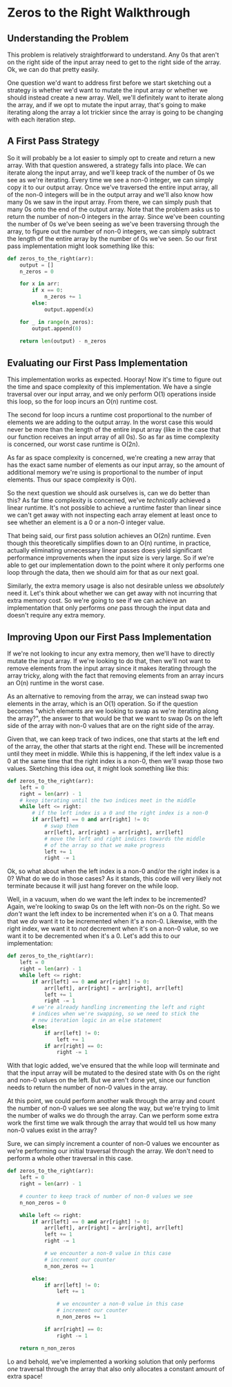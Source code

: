# Zeros to the Right Walkthrough

## Understanding the Problem

This problem is relatively straightforward to understand. Any 0s that
aren't on the right side of the input array need to get to the right
side of the array. Ok, we can do that pretty easily. 

One question we'd want to address first before we start sketching out a
strategy is whether we'd want to mutate the input array or whether we
should instead create a new array. Well, we'll definitely want to
iterate along the array, and if we opt to mutate the input array, that's
going to make iterating along the array a lot trickier since the array
is going to be changing with each iteration step. 

## A First Pass Strategy

So it will probably be a lot easier to simply opt to create and return a
new array. With that question answered, a strategy falls into place.
We can iterate along the input array, and we'll keep track of the number
of 0s we see as we're iterating. Every time we see a non-0 integer, we
can simply copy it to our output array. Once we've traversed the entire
input array, all of the non-0 integers will be in the output array and
we'll also know how many 0s we saw in the input array. From there, we
can simply push that many 0s onto the end of the output array. Note that
the problem asks us to return the number of non-0 integers in the array.
Since we've been counting the number of 0s we've been seeing as we've
been traversing through the array, to figure out the number of non-0
integers, we can simply subtract the length of the entire array by the
number of 0s we've seen. So our first pass implementation might look
something like this: 

```python
def zeros_to_the_right(arr):
    output = []
    n_zeros = 0

    for x in arr:
        if x == 0:
            n_zeros += 1
        else:
            output.append(x)

    for _ in range(n_zeros):
        output.append(0)
    
    return len(output) - n_zeros
```

## Evaluating our First Pass Implementation

This implementation works as expected. Hooray! Now it's time to figure
out the time and space complexity of this implementation. We have a
single traversal over our input array, and we only perform O(1)
operations inside this loop, so the for loop incurs an O(n) runtime
cost. 

The second for loop incurs a runtime cost proportional to the number 
of elements we are adding to the output array. In the worst case this
would never be more than the length of the entire input array (like in
the case that our function receives an input array of all 0s). So as far
as time complexity is concerned, our worst case runtime is O(2n).

As far as space complexity is concerned, we're creating a new array that
has the exact same number of elements as our input array, so the amount
of additional memory we're using is proportional to the number of input
elements. Thus our space complexity is O(n).

So the next question we should ask ourselves is, can we do better than
this? As far time complexity is concerned, we've _technically_ achieved a
linear runtime. It's not possible to achieve a runtime faster than
linear since we can't get away with not inspecting each array element at
least once to see whether an element is a 0 or a non-0 integer value. 

That being said, our first pass solution achieves an O(2n) runtime. Even
though this theoretically simplifies down to an O(n) runtime, in
practice, actually eliminating unnecessary linear passes does yield
significant performance improvements when the input size is very large.
So if we're able to get our implementation down to the point where it
only performs one loop through the data, then we should aim for that as
our next goal. 

Similarly, the extra memory usage is also not desirable unless we
_absolutely_ need it. Let's think about whether we can get away with not
incurring that extra memory cost. So we're going to see if we can
achieve an implementation that only performs _one_ pass through the
input data and doesn't require any extra memory. 

## Improving Upon our First Pass Implementation

If we're not looking to incur any extra memory, then we'll have to
directly mutate the input array. If we're looking to do that, then we'll
not want to remove elements from the input array since it makes iterating
through the array tricky, along with the fact that removing elements
from an array incurs an O(n) runtime in the worst case. 

As an alternative to removing from the array, we can instead swap two
elements in the array, which is an O(1) operation. So if the question
becomes "which elements are we looking to swap as we're iterating along
the array?", the answer to that would be that we want to swap 0s on the
left side of the array with non-0 values that are on the right side of
the array. 

Given that, we can keep track of two indices, one that starts at the
left end of the array, the other that starts at the right end. These
will be incremented until they meet in middle. While this is happening,
if the left index value is a 0 at the same time that the right index is
a non-0, then we'll swap those two values. Sketching this idea out, it
might look something like this:

```python
def zeros_to_the_right(arr):
    left = 0
    right = len(arr) - 1
    # keep iterating until the two indices meet in the middle
    while left <= right:
        # if the left index is a 0 and the right index is a non-0
        if arr[left] == 0 and arr[right] != 0:
            # swap them
            arr[left], arr[right] = arr[right], arr[left]
            # move the left and right indices towards the middle
            # of the array so that we make progress 
            left += 1
            right -= 1
```

Ok, so what about when the left index is a non-0 and/or the right index
is a 0? What do we do in those cases? As it stands, this code will very
likely not terminate because it will just hang forever on the while
loop. 

Well, in a vacuum, when do we want the left index to be incremented?
Again, we're looking to swap 0s on the left with non-0s on the right. So
we _don't_ want the left index to be incremented when it's on a 0. That
means that we _do_ want it to be incremented when it's a non-0.
Likewise, with the right index, we want it to _not_ decrement when it's
on a non-0 value, so we want it to be decremented when it's a 0. Let's
add this to our implementation:

```python
def zeros_to_the_right(arr):
    left = 0
    right = len(arr) - 1
    while left <= right:
        if arr[left] == 0 and arr[right] != 0:
            arr[left], arr[right] = arr[right], arr[left]
            left += 1
            right -= 1
        # we're already handling incrementing the left and right
        # indices when we're swapping, so we need to stick the 
        # new iteration logic in an else statement
        else:
            if arr[left] != 0:
                left += 1
            if arr[right] == 0:
                right -= 1
```

With that logic added, we've ensured that the while loop will terminate
and that the input array will be mutated to the desired state with 0s on
the right and non-0 values on the left. But we aren't done yet, since
our function needs to return the number of non-0 values in the array. 

At this point, we could perform another walk through the array and count
the number of non-0 values we see along the way, but we're trying to
limit the number of walks we do through the array. Can we perform some
extra work the first time we walk through the array that would tell us
how many non-0 values exist in the array?

Sure, we can simply increment a counter of non-0 values we encounter as
we're performing our initial traversal through the array. We don't need
to perform a whole other traversal in this case. 

```python
def zeros_to_the_right(arr):
    left = 0
    right = len(arr) - 1

    # counter to keep track of number of non-0 values we see
    n_non_zeros = 0

    while left <= right:
        if arr[left] == 0 and arr[right] != 0:
            arr[left], arr[right] = arr[right], arr[left]
            left += 1
            right -= 1

            # we encounter a non-0 value in this case
            # increment our counter
            n_non_zeros += 1

        else:
            if arr[left] != 0:
                left += 1

                # we encounter a non-0 value in this case
                # increment our counter
                n_non_zeros += 1

            if arr[right] == 0:
                right -= 1

    return n_non_zeros
```

Lo and behold, we've implemented a working solution that only performs
_one_ traversal through the array that also only allocates a constant
amount of extra space! 
